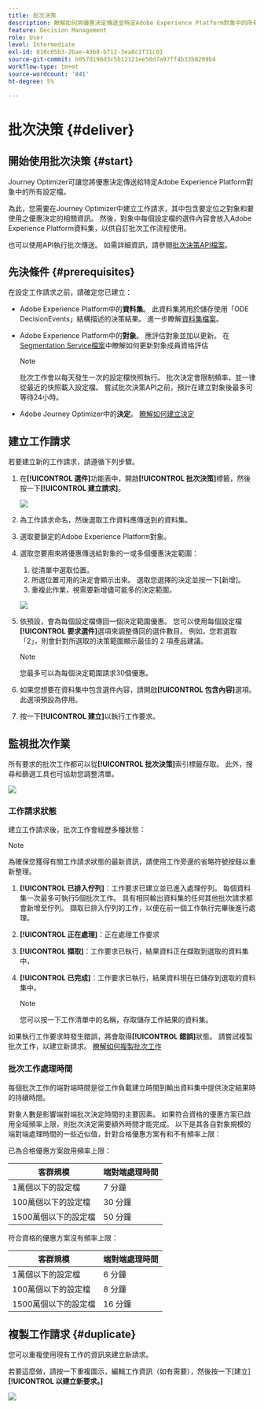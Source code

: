 ```yaml
---
title: 批次決策
description: 瞭解如何將優惠決定傳遞至特定Adobe Experience Platform對象中的所有設定檔。
feature: Decision Management
role: User
level: Intermediate
exl-id: 810c05b3-2bae-4368-bf12-3ea8c2f31c01
source-git-commit: b057d198d3c5b12121ee50d7a97ff4b33b8209b4
workflow-type: tm+mt
source-wordcount: '841'
ht-degree: 5%

---
```


# 批次決策 {#deliver}

## 開始使用批次決策 {#start}

Journey Optimizer可讓您將優惠決定傳送給特定Adobe Experience Platform對象中的所有設定檔。

為此，您需要在Journey Optimizer中建立工作請求，其中包含要定位之對象和要使用之優惠決定的相關資訊。 然後，對象中每個設定檔的選件內容會放入Adobe Experience Platform資料集，以供自訂批次工作流程使用。

也可以使用API執行批次傳送。 如需詳細資訊，請參閱[批次決策API檔案](api-reference/offer-delivery-api/batch-decisioning-api.md)。

## 先決條件 {#prerequisites}

在設定工作請求之前，請確定您已建立：

* Adobe Experience Platform中的&#x200B;**資料集**。 此資料集將用於儲存使用「ODE DecisionEvents」結構描述的決策結果。 進一步瞭解[資料集檔案](https://experienceleague.adobe.com/docs/experience-platform/catalog/datasets/overview.html?lang=zh-Hant)。

* Adobe Experience Platform中的&#x200B;**對象**。 應評估對象並加以更新。 在[Segmentation Service檔案](https://www.adobe.com/go/segmentation-overview-en_tw)中瞭解如何更新對象成員資格評估

  >[!NOTE]
  >
  >批次工作會以每天發生一次的設定檔快照執行。 批次決定會限制頻率，並一律從最近的快照載入設定檔。 嘗試批次決策API之前，預計在建立對象後最多可等待24小時。

* Adobe Journey Optimizer中的&#x200B;**決定**。 [瞭解如何建立決定](offer-activities/create-offer-activities.md)

<!-- in API doc, remove these info and add ref here-->

## 建立工作請求

若要建立新的工作請求，請遵循下列步驟。

1. 在&#x200B;**[!UICONTROL 選件]**&#x200B;功能表中，開啟&#x200B;**[!UICONTROL 批次決策]**&#x200B;標籤，然後按一下&#x200B;**[!UICONTROL 建立請求]**。

   ![](assets/batch-create.png)

1. 為工作請求命名，然後選取工作資料應傳送到的資料集。

1. 選取要鎖定的Adobe Experience Platform對象。

1. 選取您要用來將優惠傳送給對象的一或多個優惠決定範圍：
   1. 從清單中選取位置。
   1. 所選位置可用的決定會顯示出來。 選取您選擇的決定並按一下[新增]。**&#x200B;**
   1. 重複此作業，視需要新增儘可能多的決定範圍。

   ![](assets/batch-decision.png)

1. 依預設，會為每個設定檔傳回一個決定範圍優惠。 您可以使用每個設定檔&#x200B;**[!UICONTROL 要求選件]**&#x200B;選項來調整傳回的選件數目。 例如，您若選取「2」，則會針對所選取的決策範圍顯示最佳的 2 項產品建議。

   >[!NOTE]
   >
   >您最多可以為每個決定範圍請求30個優惠。

1. 如果您想要在資料集中包含選件內容，請開啟&#x200B;**[!UICONTROL 包含內容]**&#x200B;選項。 此選項預設為停用。

1. 按一下&#x200B;**[!UICONTROL 建立]**&#x200B;以執行工作要求。

## 監視批次作業

所有要求的批次工作都可以從&#x200B;**[!UICONTROL 批次決策]**&#x200B;索引標籤存取。 此外，搜尋和篩選工具也可協助您調整清單。

![](assets/batch-list.png)

### 工作請求狀態

建立工作請求後，批次工作會經歷多種狀態：

>[!NOTE]
>
>為確保您獲得有關工作請求狀態的最新資訊，請使用工作旁邊的省略符號按鈕以重新整理。

1. **[!UICONTROL 已排入佇列]**：工作要求已建立並已進入處理佇列。 每個資料集一次最多可執行5個批次工作。 具有相同輸出資料集的任何其他批次請求都會新增至佇列。 擷取已排入佇列的工作，以便在前一個工作執行完畢後進行處理。
1. **[!UICONTROL 正在處理]**：正在處理工作要求
1. **[!UICONTROL 擷取]**：工作要求已執行，結果資料正在擷取到選取的資料集中，
1. **[!UICONTROL 已完成]**：工作要求已執行，結果資料現在已儲存到選取的資料集中。

   >[!NOTE]
   >
   >您可以按一下工作清單中的名稱，存取儲存工作結果的資料集。

如果執行工作要求時發生錯誤，將會取得&#x200B;**[!UICONTROL 錯誤]**&#x200B;狀態。 請嘗試複製批次工作，以建立新請求。 [瞭解如何複製批次工作](#duplicate)

### 批次工作處理時間

每個批次工作的端對端時間是從工作負載建立時間到輸出資料集中提供決定結果時的持續時間。

對象人數是影響端對端批次決定時間的主要因素。 如果符合資格的優惠方案已啟用全域頻率上限，則批次決定需要額外時間才能完成。 以下是其各自對象規模的端對端處理時間的一些近似值，針對合格優惠方案有和不有頻率上限：

已為合格優惠方案啟用頻率上限：

| 客群規模 | 端對端處理時間 |
|--------------|----------------------------|
| 1萬個以下的設定檔 | 7 分鐘 |
| 100萬個以下的設定檔 | 30 分鐘 |
| 1500萬個以下的設定檔 | 50 分鐘 |

符合資格的優惠方案沒有頻率上限：

| 客群規模 | 端對端處理時間 |
|--------------|----------------------------|
| 1萬個以下的設定檔 | 6 分鐘 |
| 100萬個以下的設定檔 | 8 分鐘 |
| 1500萬個以下的設定檔 | 16 分鐘 |

## 複製工作請求 {#duplicate}

您可以重複使用現有工作的資訊來建立新請求。

若要這麼做，請按一下重複圖示，編輯工作資訊（如有需要），然後按一下[建立] **[!UICONTROL 以建立新要求。]**

![](assets/batch-duplicate.png)
